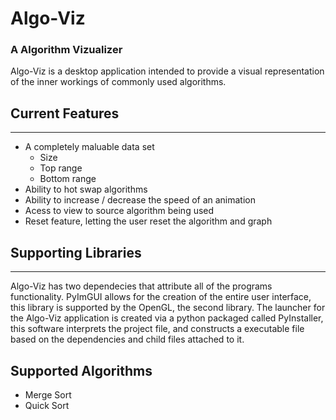# Algo-Viz
### A Algorithm Vizualizer 

Algo-Viz is a desktop application intended to provide a visual representation of the inner workings of commonly used algorithms. 

## Current Features
---
- A completely maluable data set
    - Size
    - Top range
    - Bottom range
- Ability to hot swap algorithms
- Ability to increase / decrease the speed of an animation
- Acess to view to source algorithm being used
- Reset feature, letting the user reset the algorithm and graph 

## Supporting Libraries 
---
Algo-Viz has two dependecies that attribute all of the programs functionality. PyImGUI allows for the creation of the entire user interface, this library is supported by the OpenGL, the second library. The launcher for the Algo-Viz application is created via a python packaged called PyInstaller, this software interprets the project file, and constructs a executable file based on the dependencies and child files attached to it.

## Supported Algorithms 
- Merge Sort
- Quick Sort
